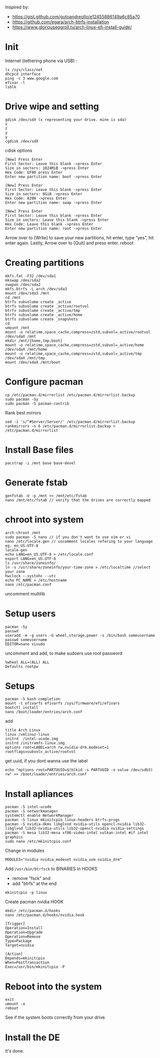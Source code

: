 Inspired by:
- https://gist.github.com/gutoandreollo/e12455886149a6c85a70
- https://github.com/egara/arch-btrfs-installation
- https://www.gloriouseggroll.tv/arch-linux-efi-install-guide/

# Init
Internet (tethering phone via USB) :
```
ls /sys/class/net
dhcpcd interface
ping -c 3 www.google.com
efivar -l
lsblk
```
# Drive wipe and setting
```
gdisk /dev/sdX (x representing your drive. mine is sda)
x
z
y
y
cgdisk /dev/sdX
```
cdisk options
```
[New] Press Enter
First Sector: Leave this blank ->press Enter
Size in sectors: 1024MiB ->press Enter
Hex Code: EF00 press Enter
Enter new partition name: boot ->press Enter
```
```
[New] Press Enter
First Sector: Leave this blank ->press Enter
Size in sectors: 8GiB ->press Enter
Hex Code: 8200 ->press Enter
Enter new partition name: swap ->press Enter
```
```
[New] Press Enter
First Sector: Leave this blank ->press Enter
Size in sectors: Leave this blank ->press Enter
Hex Code: Leave this blank ->press Enter
Enter new partition name: root ->press Enter
```
Arrow over to [Write] to save your new partitions, hit enter, type “yes”, hit enter again.
Lastly, Arrow over to [Quit] and press enter.
reboot
# Creating partitions
```
mkfs.fat -F32 /dev/sda1
mkswap /dev/sda2
swapon /dev/sda2
mkfs.btrfs -L arch /dev/sda3
mount /dev/sda3 /mnt
cd /mnt
btrfs subvolume create _active
btrfs subvolume create _active/rootvol
btrfs subvolume create _active/tmp
btrfs subvolume create _active/home
btrfs subvolume create _snapshots
cd
umount /mnt
mount -o relatime,space_cache,compress=zstd,subvol=_active/rootvol /dev/sdaX /mnt
mkdir /mnt/{home,tmp,boot}
mount -o relatime,space_cache,compress=zstd,subvol=_active/home /dev/sdaX /mnt/home
mount -o relatime,space_cache,compress=zstd,subvol=_active/tmp /dev/sdaX /mnt/tmp
mount /dev/sdaX /mnt/boot
```
# Configure pacman
```
cp /etc/pacman.d/mirrorlist /etc/pacman.d/mirrorlist.backup
sudo pacman -Sy  
sudo pacman -S pacman-contrib
```
Rank best mirrors
```
sed -i 's/^#Server/Server/' /etc/pacman.d/mirrorlist.backup
rankmirrors -n 6 /etc/pacman.d/mirrorlist.backup > /etc/pacman.d/mirrorlist
```
# Install Base files
```
pacstrap -i /mnt base base-devel
```
# Generate fstab
```
genfstab -U -p /mnt >> /mnt/etc/fstab
nano /mnt/etc/fstab // verify that the drives are correctly mapped
```
# chroot into system
```
arch-chroot /mnt
sudo pacman -S nano // if you don't want to use vim or vi
nano /etc/locale.gen // uncomment locales refering to your language eg. en_US-UTF-8
locale-gen
echo LANG=en_US.UTF-8 > /etc/locale.conf
export LANG=en_US.UTF-8
ls /usr/share/zoneinfo/
ln -s /usr/share/zoneinfo/your-time-zone > /etc/localtime //select your zone
hwclock --systohc --utc
echo PC_NAME > /etc/hostname
nano /etc/pacman.conf
```
uncomment multilib
# Setup users
```
pacman -Sy
passwd
useradd -m -g users -G wheel,storage,power -s /bin/bash someusername
passwd someusername
EDITOR=nano visudo
```
uncomment and add, to make sudoers use root password
```
%wheel ALL=(ALL) ALL
Defaults rootpw
```
# Setups
```
pacman -S bash-completion
mount -t efivarfs efivarfs /sys/firmware/efi/efivars
bootctl install
nano /boot/loader/entries/arch.conf
```
add
```
title Arch Linux
linux /vmlinuz-linux
initrd  /intel-ucode.img
initrd /initramfs-linux.img
options root=LABEL=arch rw,nvidia-drm.modeset=1 rootflags=subvol=_active/rootvol
```
get uuid, if you dont wanna use the label
```
echo "options root=PARTUUID=$(blkid -s PARTUUID -o value /dev/sdb3) rw" >> /boot/loader/entries/arch.conf
```
# Install apliances
```
pacman -S intel-ucode
pacman -S networkmanager
systemctl enable NetworkManager
pacman -S linux mkinitcpio linux-headers btrfs-progs
pacman -S nvidia-dkms libglvnd nvidia-utils opencl-nvidia lib32-libglvnd lib32-nvidia-utils lib32-opencl-nvidia nvidia-settings
pacman -S mesa lib32-mesa xf86-video-intel vulkan-intel #if intel graphics
sudo nano /etc/mkinitcpio.conf
```
Change in modules
```
MODULES="nvidia nvidia_modeset nvidia_uvm nvidia_drm"
```
Add ```/usr/bin/btrfsck``` to BINARIES
In HOOKS
- remove "fsck" and 
- add "btrfs" at the end
```
mkinitcpio -p linux
```
Create pacman nvidia HOOK
```
mkdir /etc/pacman.d/hooks
nano /etc/pacman.d/hooks/nvidia.hook

[Trigger]
Operation=Install
Operation=Upgrade
Operation=Remove
Type=Package
Target=nvidia

[Action]
Depends=mkinitcpio
When=PostTransaction
Exec=/usr/bin/mkinitcpio -P
```
# Reboot into the system
```
exit
umount -a
reboot
```
See if the system boots correctly from your drive.
# Install the DE
It's done.
